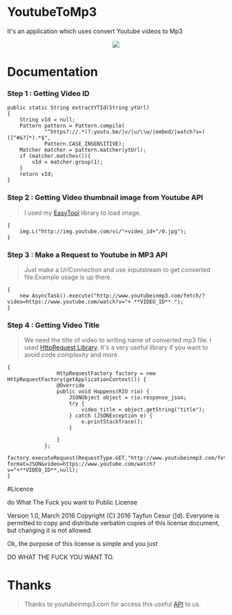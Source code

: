# YoutubeToMp3
It's an application which uses convert Youtube videos to Mp3
<p align="center">
<img src="http://i.hizliresim.com/QB8v6V.png"/>
</p>

# Documentation

### Step 1 : Getting Video ID

    public static String extractYTId(String ytUrl) 
    {
        String vId = null;
        Pattern pattern = Pattern.compile(
                "^https?://.*(?:youtu.be/|v/|u/\\w/|embed/|watch?v=)([^#&?]*).*$",
                Pattern.CASE_INSENSITIVE);
        Matcher matcher = pattern.matcher(ytUrl);
        if (matcher.matches()){
            vId = matcher.group(1);
        }
        return vId;
    }
    
### Step 2 : Getting Video thumbnail image from Youtube API
> I used my [EasyTool](https://github.com/TayfunCesur/EasyTool) library to load image.

    {
        img.L("http://img.youtube.com/vi/"+video_id+"/0.jpg");
    }
    
### Step 3 : Make a Request to Youtube in MP3 API
> Just make a UrlConnection and use inputstream to get converted file.Example usage is up there.

    {
        new AsyncTask().execute("http://www.youtubeinmp3.com/fetch/?video=https://www.youtube.com/watch?v="+ **VIDEO_ID** ");
    }

### Step 4 : Getting Video Title
> We need the title of video to writing name of converted mp3 file. I used [HttpRequest Library](https://github.com/KroneckerX/Http-Request). It's a very useful library if you want to avoid code complexity and more.
    

    {
                    HttpRequestFactory factory = new HttpRequestFactory(getApplicationContext()) {
                    @Override
                    public void Happens(RIO rio) {
                        JSONObject object = rio.response_json;
                        try {
                            video_title = object.getString("title");
                        } catch (JSONException e) {
                            e.printStackTrace();
                        }
                        
                    }
                };
                factory.executeRequest(RequestType.GET,"http://www.youtubeinmp3.com/fetch/?format=JSON&video=https://www.youtube.com/watch?v="+**VIDEO_ID**,null);
    }
#Licence

do What The Fuck you want to Public License

Version 1.0, March 2016
Copyright (C) 2016 Tayfun Cesur (]d).
Everyone is permitted to copy and distribute verbatim copies
of this license document, but changing it is not allowed.

Ok, the purpose of this license is simple
and you just

DO WHAT THE FUCK YOU WANT TO.

# Thanks
> Thanks to youtubeinmp3.com for access this useful [API](http://www.youtubeinmp3.com/api/) to us.



